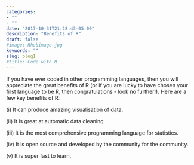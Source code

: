 ```yaml
---
categories:
- ""
- ""
date: "2017-10-31T21:28:43-05:00"
description: "Benefits of R"
draft: false
#image: Rhubimage.jpg
keywords: ""
slug: blog1
#title: Code with R
---
```


If you have ever coded in other programming languages, then you will appreciate the great benefits of R (or if you are lucky to have chosen your first language to be R, then congratulations - look no further!). Here are a few key benefits of R:

(i) It can produce amazing visualisation of data.

(ii) It is great at automatic data cleaning.

(iii) It is the most comprehensive programming language for statistics.

(iv) It is open source and developed by the community for the community. 

(v) It is super fast to learn.
 